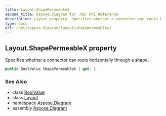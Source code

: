 ```yaml
---
title: Layout.ShapePermeableX
second_title: Aspose.Diagram for .NET API Reference
description: Layout property. Specifies whether a connector can route horizontally through a shape
type: docs
url: /net/aspose.diagram/layout/shapepermeablex/
---
```

## Layout.ShapePermeableX property

Specifies whether a connector can route horizontally through a shape.

```csharp
public BoolValue ShapePermeableX { get; }
```

### See Also

* class [BoolValue](../../boolvalue/)
* class [Layout](../)
* namespace [Aspose.Diagram](../../layout/)
* assembly [Aspose.Diagram](../../../)


